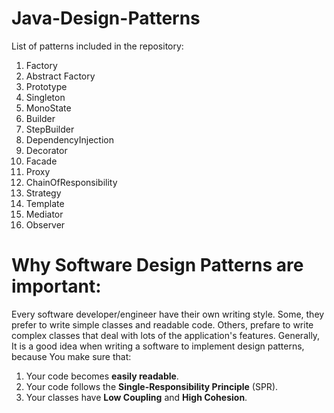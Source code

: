 # Java-Design-Patterns

List of patterns included in the repository:

1. Factory
1. Abstract Factory
1. Prototype
1. Singleton
1. MonoState
1. Builder
1. StepBuilder
1. DependencyInjection
1. Decorator
1. Facade
1. Proxy
1. ChainOfResponsibility
1. Strategy
1. Template
1. Mediator
1. Observer

# Why Software Design Patterns are important:

Every software developer/engineer have their own writing style. Some, they prefer to write simple classes and readable code. Others, prefare to write complex classes that deal with lots of the application's features. Generally, It is a good idea when writing a software to implement design patterns, because You make sure that:

1. Your code becomes **easily readable**.
1. Your code follows the **Single-Responsibility Principle** (SPR).
1. Your classes have **Low Coupling** and **High Cohesion**.
